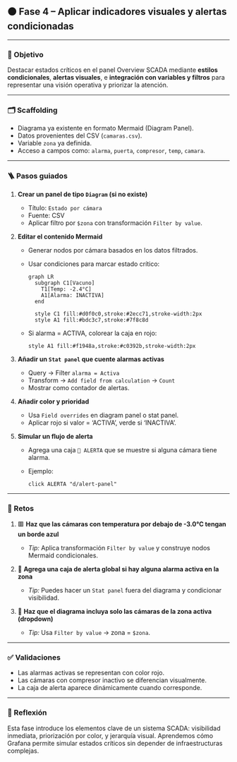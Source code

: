 ## 🟠 Fase 4 – Aplicar indicadores visuales y alertas condicionadas

---

### 🎯 Objetivo

Destacar estados críticos en el panel Overview SCADA mediante **estilos condicionales**, **alertas visuales**, e **integración con variables y filtros** para representar una visión operativa y priorizar la atención.

---

### 🗂️ Scaffolding

* Diagrama ya existente en formato Mermaid (Diagram Panel).
* Datos provenientes del CSV (`camaras.csv`).
* Variable `zona` ya definida.
* Acceso a campos como: `alarma`, `puerta`, `compresor`, `temp`, `camara`.

---

### 🪜 Pasos guiados

1. **Crear un panel de tipo `Diagram` (si no existe)**

   * Título: `Estado por cámara`
   * Fuente: CSV
   * Aplicar filtro por `$zona` con transformación `Filter by value`.

2. **Editar el contenido Mermaid**

   * Generar nodos por cámara basados en los datos filtrados.

   * Usar condiciones para marcar estado crítico:

     ```mermaid
     graph LR
       subgraph C1[Vacuno]
         T1[Temp: -2.4°C]
         A1[Alarma: INACTIVA]
       end

       style C1 fill:#d0f0c0,stroke:#2ecc71,stroke-width:2px
       style A1 fill:#bdc3c7,stroke:#7f8c8d
     ```

   * Si alarma = ACTIVA, colorear la caja en rojo:

     ```mermaid
     style A1 fill:#f1948a,stroke:#c0392b,stroke-width:2px
     ```

3. **Añadir un `Stat panel` que cuente alarmas activas**

   * Query → Filter `alarma = Activa`
   * Transform → `Add field from calculation` → `Count`
   * Mostrar como contador de alertas.

4. **Añadir color y prioridad**

   * Usa `Field overrides` en diagram panel o stat panel.
   * Aplicar rojo si valor = ‘ACTIVA’, verde si ‘INACTIVA’.

5. **Simular un flujo de alerta**

   * Agrega una caja `🚨 ALERTA` que se muestre si alguna cámara tiene alarma.
   * Ejemplo:

     ```mermaid
     click ALERTA "d/alert-panel"
     ```

---

### 🎯 Retos

1. 🟥 **Haz que las cámaras con temperatura por debajo de -3.0°C tengan un borde azul**

   * *Tip:* Aplica transformación `Filter by value` y construye nodos Mermaid condicionales.

2. 🧭 **Agrega una caja de alerta global si hay alguna alarma activa en la zona**

   * *Tip:* Puedes hacer un `Stat panel` fuera del diagrama y condicionar visibilidad.

3. 🎯 **Haz que el diagrama incluya solo las cámaras de la zona activa (dropdown)**

   * *Tip:* Usa `Filter by value` → zona = `$zona`.

---

### ✅ Validaciones

* Las alarmas activas se representan con color rojo.
* Las cámaras con compresor inactivo se diferencian visualmente.
* La caja de alerta aparece dinámicamente cuando corresponde.

---

### 💬 Reflexión

Esta fase introduce los elementos clave de un sistema SCADA: visibilidad inmediata, priorización por color, y jerarquía visual. Aprendemos cómo Grafana permite simular estados críticos sin depender de infraestructuras complejas.